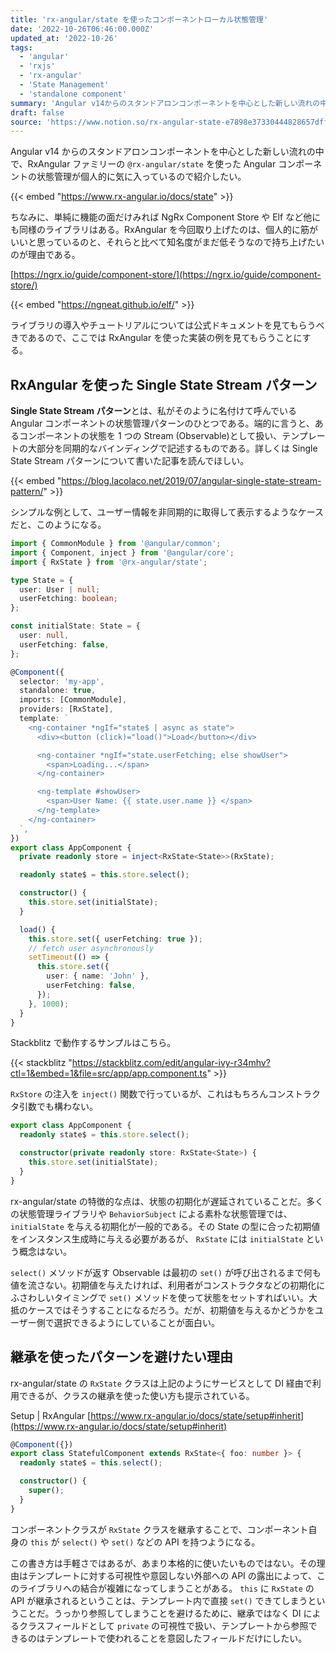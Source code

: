 ```yaml
---
title: 'rx-angular/state を使ったコンポーネントローカル状態管理'
date: '2022-10-26T06:46:00.000Z'
updated_at: '2022-10-26'
tags:
  - 'angular'
  - 'rxjs'
  - 'rx-angular'
  - 'State Management'
  - 'standalone component'
summary: 'Angular v14からのスタンドアロンコンポーネントを中心とした新しい流れの中で、RxAngularファミリーの `@rx-angular/state` を使ったAngularコンポーネントの状態管理が個人的に気に入っているので紹介したい。'
draft: false
source: 'https://www.notion.so/rx-angular-state-e7898e37330444828657dff38ca1f349'
---
```


Angular v14 からのスタンドアロンコンポーネントを中心とした新しい流れの中で、RxAngular ファミリーの `@rx-angular/state` を使った Angular コンポーネントの状態管理が個人的に気に入っているので紹介したい。

{{< embed "https://www.rx-angular.io/docs/state" >}}

ちなみに、単純に機能の面だけみれば NgRx Component Store や Elf など他にも同様のライブラリはある。RxAngular を今回取り上げたのは、個人的に筋がいいと思っているのと、それらと比べて知名度がまだ低そうなので持ち上げたいのが理由である。

[https://ngrx.io/guide/component-store/](https://ngrx.io/guide/component-store/)

{{< embed "https://ngneat.github.io/elf/" >}}

ライブラリの導入やチュートリアルについては公式ドキュメントを見てもらうべきであるので、ここでは RxAngular を使った実装の例を見てもらうことにする。

## RxAngular を使った Single State Stream パターン

**Single State Stream パターン**とは、私がそのように名付けて呼んでいる Angular コンポーネントの状態管理パターンのひとつである。端的に言うと、あるコンポーネントの状態を 1 つの Stream (Observable)として扱い、テンプレートの大部分を同期的なバインディングで記述するものである。詳しくは Single State Stream パターンについて書いた記事を読んでほしい。

{{< embed "https://blog.lacolaco.net/2019/07/angular-single-state-stream-pattern/" >}}

シンプルな例として、ユーザー情報を非同期的に取得して表示するようなケースだと、このようになる。

```typescript
import { CommonModule } from '@angular/common';
import { Component, inject } from '@angular/core';
import { RxState } from '@rx-angular/state';

type State = {
  user: User | null;
  userFetching: boolean;
};

const initialState: State = {
  user: null,
  userFetching: false,
};

@Component({
  selector: 'my-app',
  standalone: true,
  imports: [CommonModule],
  providers: [RxState],
  template: `
    <ng-container *ngIf="state$ | async as state">
      <div><button (click)="load()">Load</button></div>

      <ng-container *ngIf="state.userFetching; else showUser">
        <span>Loading...</span>
      </ng-container>

      <ng-template #showUser>
        <span>User Name: {{ state.user.name }} </span>
      </ng-template>
    </ng-container>
  `,
})
export class AppComponent {
  private readonly store = inject<RxState<State>>(RxState);

  readonly state$ = this.store.select();

  constructor() {
    this.store.set(initialState);
  }

  load() {
    this.store.set({ userFetching: true });
    // fetch user asynchronously
    setTimeout(() => {
      this.store.set({
        user: { name: 'John' },
        userFetching: false,
      });
    }, 1000);
  }
}
```

Stackblitz で動作するサンプルはこちら。

{{< stackblitz "https://stackblitz.com/edit/angular-ivy-r34mhv?ctl=1&embed=1&file=src/app/app.component.ts" >}}

`RxStore` の注入を `inject()` 関数で行っているが、これはもちろんコンストラクタ引数でも構わない。

```typescript
export class AppComponent {
  readonly state$ = this.store.select();

  constructor(private readonly store: RxState<State>) {
    this.store.set(initialState);
  }
}
```

rx-angular/state の特徴的な点は、状態の初期化が遅延されていることだ。多くの状態管理ライブラリや `BehaviorSubject` による素朴な状態管理では、 `initialState` を与える初期化が一般的である。その State の型に合った初期値をインスタンス生成時に与える必要があるが、 `RxState` には `initialState` という概念はない。

`select()` メソッドが返す Observable は最初の `set()` が呼び出されるまで何も値を流さない。初期値を与えたければ、利用者がコンストラクタなどの初期化にふさわしいタイミングで `set()` メソッドを使って状態をセットすればいい。大抵のケースではそうすることになるだろう。だが、初期値を与えるかどうかをユーザー側で選択できるようにしていることが面白い。

## 継承を使ったパターンを避けたい理由

rx-angular/state の `RxState` クラスは上記のようにサービスとして DI 経由で利用できるが、クラスの継承を使った使い方も提示されている。

Setup | RxAngular [https://www.rx-angular.io/docs/state/setup#inherit](https://www.rx-angular.io/docs/state/setup#inherit)

```typescript
@Component({})
export class StatefulComponent extends RxState<{ foo: number }> {
  readonly state$ = this.select();

  constructor() {
    super();
  }
}
```

コンポーネントクラスが `RxState` クラスを継承することで、コンポーネント自身の `this` が `select()` や `set()` などの API を持つようになる。

この書き方は手軽さではあるが、あまり本格的に使いたいものではない。その理由はテンプレートに対する可視性や意図しない外部への API の露出によって、このライブラリへの結合が複雑になってしまうことがある。 `this` に `RxState` の API が継承されるということは、テンプレート内で直接 `set()` できてしまうということだ。うっかり参照してしまうことを避けるために、継承ではなく DI によるクラスフィールドとして `private` の可視性で扱い、テンプレートから参照できるのはテンプレートで使われることを意図したフィールドだけにしたい。
